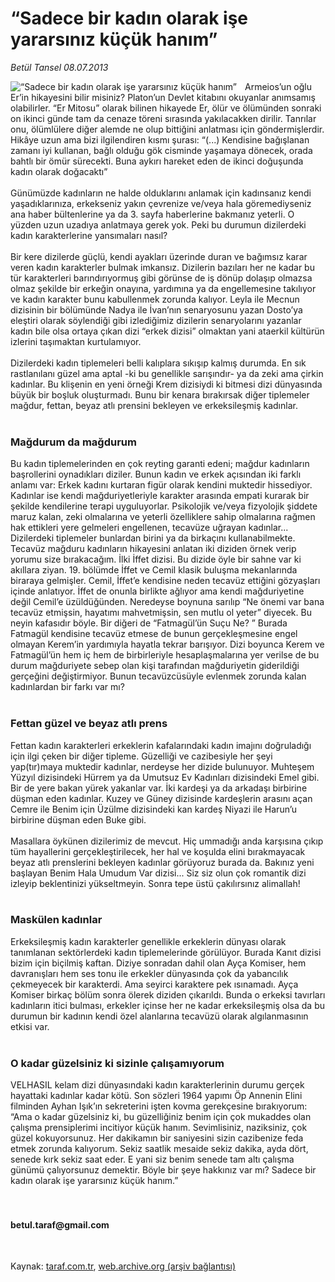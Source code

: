 # “Sadece bir kadın olarak işe yararsınız küçük hanım”

*Betül Tansel 08.07.2013*

<div class="yazi"><img align="left" alt="“Sadece bir kadın olarak işe yararsınız küçük hanım”" border="0" src="http://www.taraf.com.tr/fotoraflar/makaleler/sadece-bir-kadin-olarak-ise-yararsiniz-kucuk_7361_orijinal.jpg" style="border-right-width:10px; border-color:#FFFFFF"/>Armeios’un oğlu Er’in hikayesini bilir misiniz? Platon’un Devlet kitabını okuyanlar anımsamış olabilirler. “Er Mitosu” olarak bilinen hikayede Er, ölür ve ölümünden sonraki on ikinci günde tam da cenaze töreni sırasında yakılacakken dirilir. Tanrılar onu, ölümlülere diğer alemde ne olup bittiğini anlatması için göndermişlerdir. Hikâye uzun ama bizi ilgilendiren kısmı şurası: “(...) Kendisine bağışlanan zamanı iyi kullanan, bağlı olduğu gök cisminde yaşamaya dönecek, orada bahtlı bir ömür sürecekti. Buna aykırı hareket eden de ikinci doğuşunda kadın olarak doğacaktı”<br/><br/>Günümüzde kadınların ne halde olduklarını anlamak için kadınsanız kendi yaşadıklarınıza, erkekseniz yakın çevrenize ve/veya hala göremediyseniz ana haber bültenlerine ya da 3. sayfa haberlerine bakmanız yeterli. O yüzden uzun uzadıya anlatmaya gerek yok. Peki bu durumun dizilerdeki kadın karakterlerine yansımaları nasıl?<br/><br/>Bir kere dizilerde güçlü, kendi ayakları üzerinde duran ve bağımsız karar veren kadın karakterler bulmak imkansız. Dizilerin bazıları her ne kadar bu tür karakterleri barındırıyormuş gibi görünse de iş dönüp dolaşıp olmazsa olmaz şekilde bir erkeğin onayına, yardımına ya da engellemesine takılıyor ve kadın karakter bunu kabullenmek zorunda kalıyor. Leyla ile Mecnun dizisinin bir bölümünde Nadya ile İvan’nın senaryosunu yazan Dosto’ya eleştiri olarak söylendiği gibi izlediğimiz dizilerin senaryolarını yazanlar kadın bile olsa ortaya çıkan dizi “erkek dizisi” olmaktan yani ataerkil kültürün izlerini taşımaktan kurtulamıyor.<br/><br/>Dizilerdeki kadın tiplemeleri belli kalıplara sıkışıp kalmış durumda. En sık rastlanılanı güzel ama aptal -ki bu genellikle sarışındır- ya da zeki ama çirkin kadınlar. Bu klişenin en yeni örneği Krem dizisiydi ki bitmesi dizi dünyasında büyük bir boşluk oluşturmadı. Bunu bir kenara bırakırsak diğer tiplemeler mağdur, fettan, beyaz atlı prensini bekleyen ve erkeksileşmiş kadınlar.<br/><br/><h3>Mağdurum da mağdurum</h3>Bu kadın tiplemelerinden en çok reyting garanti edeni; mağdur kadınların başrollerini oynadıkları diziler. Bunun kadın ve erkek açısından iki farklı anlamı var: Erkek kadını kurtaran figür olarak kendini muktedir hissediyor. Kadınlar ise kendi mağduriyetleriyle karakter arasında empati kurarak bir şekilde kendilerine terapi uyguluyorlar. Psikolojik ve/veya fizyolojik şiddete maruz kalan, zeki olmalarına ve yeterli özelliklere sahip olmalarına rağmen hak ettikleri yere gelmeleri engellenen, tecavüze uğrayan kadınlar... Dizilerdeki tiplemeler bunlardan birini ya da birkaçını kullanabilmekte. Tecavüz mağduru kadınların hikayesini anlatan iki diziden örnek verip yorumu size bırakacağım. İlki İffet dizisi. Bu dizide öyle bir sahne var ki akıllara ziyan. 19. bölümde İffet ve Cemil klasik buluşma mekanlarında biraraya gelmişler. Cemil, İffet’e kendisine neden tecavüz ettiğini gözyaşları içinde anlatıyor. İffet de onunla birlikte ağlıyor ama kendi mağduriyetine değil Cemil’e üzüldüğünden. Neredeyse boynuna sarılıp “Ne önemi var bana tecavüz etmişsin, hayatımı mahvetmişsin, sen mutlu ol yeter” diyecek. Bu neyin kafasıdır böyle. Bir diğeri de “Fatmagül’ün Suçu Ne? ” Burada Fatmagül kendisine tecavüz etmese de bunun gerçekleşmesine engel olmayan Kerem’in yardımıyla hayatla tekrar barışıyor. Dizi boyunca Kerem ve Fatmagül’ün hem iç hem de birbirleriyle hesaplaşmalarına yer verilse de bu durum mağduriyete sebep olan kişi tarafından mağduriyetin giderildiği gerçeğini değiştirmiyor. Bunun tecavüzcüsüyle evlenmek zorunda kalan kadınlardan bir farkı var mı?<br/><br/><h3>Fettan güzel ve beyaz atlı prens</h3>Fettan kadın karakterleri erkeklerin kafalarındaki kadın imajını doğruladığı için ilgi çeken bir diğer tipleme. Güzelliği ve cazibesiyle her şeyi yap(tır)maya muktedir kadınlar, nerdeyse her dizide bulunuyor. Muhteşem Yüzyıl dizisindeki Hürrem ya da Umutsuz Ev Kadınları dizisindeki Emel gibi. Bir de yere bakan yürek yakanlar var. İki kardeşi ya da arkadaşı birbirine düşman eden kadınlar. Kuzey ve Güney dizisinde kardeşlerin arasını açan Cemre ile Benim için Üzülme dizisindeki kan kardeş Niyazi ile Harun’u birbirine düşman eden Buke gibi.<br/><br/>Masallara öykünen dizilerimiz de mevcut. Hiç ummadığı anda karşısına çıkıp tüm hayallerini gerçekleştirilecek, her hal ve koşulda elini bırakmayacak beyaz atlı prenslerini bekleyen kadınlar görüyoruz burada da. Bakınız yeni başlayan Benim Hala Umudum Var dizisi... Siz siz olun çok romantik dizi izleyip beklentinizi yükseltmeyin. Sonra tepe üstü çakılırsınız alimallah!<br/><br/><h3>Maskülen kadınlar</h3>Erkeksileşmiş kadın karakterler genellikle erkeklerin dünyası olarak tanımlanan sektörlerdeki kadın tiplemelerinde görülüyor. Burada Kanıt dizisi bizim için biçilmiş kaftan. Diziye sonradan dahil olan Ayça Komiser, hem davranışları hem ses tonu ile erkekler dünyasında çok da yabancılık çekmeyecek bir karakterdi. Ama seyirci karaktere pek ısınamadı. Ayça Komiser birkaç bölüm sonra ölerek diziden çıkarıldı. Bunda o erkeksi tavırları kadınların itici bulması, erkekler içinse her ne kadar erkeksileşmiş olsa da bu durumun bir kadının kendi özel alanlarına tecavüzü olarak algılanmasının etkisi var.<br/><br/><h3>O kadar güzelsiniz ki sizinle çalışamıyorum</h3>VELHASIL kelam dizi dünyasındaki kadın karakterlerinin durumu gerçek hayattaki kadınlar kadar kötü. Son sözleri 1964 yapımı Öp Annenin Elini filminden Ayhan Işık’ın sekreterini işten kovma gerekçesine bırakıyorum: “Ama o kadar güzelsiniz ki, bu güzelliğiniz benim için çok mukaddes olan çalışma prensiplerimi incitiyor küçük hanım. Sevimlisiniz, naziksiniz, çok güzel kokuyorsunuz. Her dakikamın bir saniyesini sizin cazibenize feda etmek zorunda kalıyorum. Sekiz saatlik mesaide sekiz dakika, ayda dört, senede kırk sekiz saat eder. E yani siz benim senede tam altı çalışma günümü çalıyorsunuz demektir. Böyle bir şeye hakkınız var mı? Sadece bir kadın olarak işe yararsınız küçük hanım.”<br/><br/><br/><h4>betul.taraf@gmail.com</h4><br/>
</div>

Kaynak: [taraf.com.tr](http://www.taraf.com.tr/betul-tansel/makale-sadece-bir-kadin-olarak-ise-yararsiniz-kucuk.htm), [web.archive.org (arşiv bağlantısı)](http://web.archive.org/web/20130909085135/http://www.taraf.com.tr/betul-tansel/makale-sadece-bir-kadin-olarak-ise-yararsiniz-kucuk.htm)
